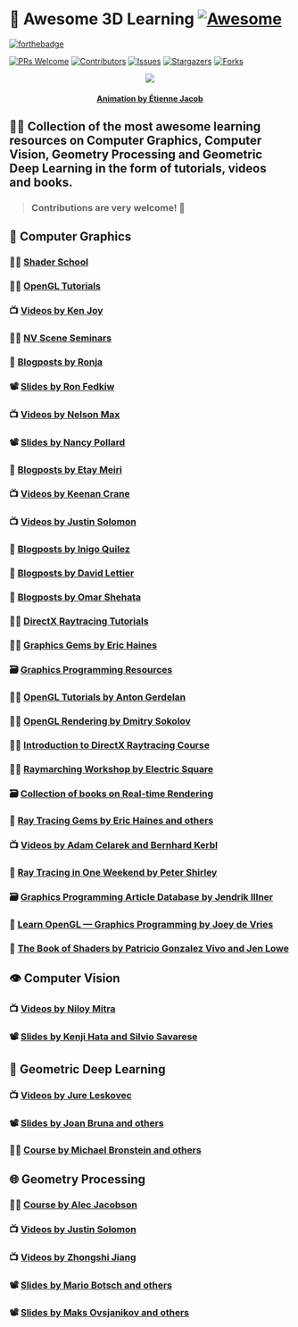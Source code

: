 # :ice_cube: **Awesome 3D Learning** [![Awesome](https://cdn.rawgit.com/sindresorhus/awesome/d7305f38d29fed78fa85652e3a63e154dd8e8829/media/badge.svg)](https://github.com/sindresorhus/awesome)

[![forthebadge](https://forthebadge.com/images/badges/powered-by-black-magic.svg)](https://forthebadge.com)

[![PRs Welcome](https://img.shields.io/badge/PRs-welcome-brightgreen.svg?style=for-the-badge)](https://github.com/tensorush/Awesome-3D-Learning/pulls)
[![Contributors][contributors-shield]][contributors-url]
[![Issues][issues-shield]][issues-url]
[![Stargazers][stars-shield]][stars-url]
[![Forks][forks-shield]][forks-url]

<p align="center">
    <img src="https://bleuje.github.io/gifset/2021/gifs/2021_15_splittingtriangles.gif">
</p>

<h4 align="center"> 
    <p><a href="https://twitter.com/etiennejcb/">Animation by Étienne Jacob</a></p>
</h4>

## :man_teacher: Collection of the most awesome learning resources on Computer Graphics, Computer Vision, Geometry Processing and Geometric Deep Learning in the form of tutorials, videos and books.

> ### Contributions are very welcome! :hugs:

## :dragon: Computer Graphics

### :man_technologist: [Shader School](https://github.com/stackgl/shader-school)

### :man_technologist: [OpenGL Tutorials](http://www.opengl-tutorial.org/)

### :tv: [Videos by Ken Joy](https://www.youtube.com/playlist?list=PL_w_qWAQZtAZhtzPI5pkAtcUVgmzdAP8g)

### :man_technologist: [NV Scene Seminars](https://www.youtube.com/c/NVScene/playlists)

### :thought_balloon: [Blogposts by Ronja](https://www.ronja-tutorials.com/)

### :film_projector: [Slides by Ron Fedkiw](https://web.stanford.edu/class/cs148/lectures.html)

### :tv: [Videos by Nelson Max](https://www.youtube.com/playlist?list=PL_w_qWAQZtAYd0Kxmq17YXwqXkO1MVrqi)

### :film_projector: [Slides by Nancy Pollard](http://15462.courses.cs.cmu.edu/spring2021/)

### :thought_balloon: [Blogposts by Etay Meiri](https://ogldev.org/)

### :tv: [Videos by Keenan Crane](https://www.youtube.com/playlist?list=PL9_jI1bdZmz2emSh0UQ5iOdT2xRHFHL7E)

### :tv: [Videos by Justin Solomon](https://www.youtube.com/playlist?list=PLQ3UicqQtfNuBjzJ-KEWmG1yjiRMXYKhh)

### :thought_balloon: [Blogposts by Inigo Quilez](https://iquilezles.org/www/index.htm)

### :thought_balloon: [Blogposts by David Lettier](https://lettier.github.io/3d-game-shaders-for-beginners/index.html)

### :thought_balloon: [Blogposts by Omar Shehata](https://gamedevelopment.tutsplus.com/series/a-beginners-guide-to-coding-graphics-shaders--cms-834)

### :man_technologist: [DirectX Raytracing Tutorials](https://github.com/NVIDIAGameWorks/DxrTutorials)

### :man_technologist: [Graphics Gems by Eric Haines](https://github.com/erich666/GraphicsGems)

### :card_file_box: [Graphics Programming Resources](https://graphics-programming.org/resources/)

### :man_technologist: [OpenGL Tutorials by Anton Gerdelan](https://antongerdelan.net/opengl/)

### :man_technologist: [OpenGL Rendering by Dmitry Sokolov](https://github.com/ssloy/tinyrenderer/wiki)

### :man_technologist: [Introduction to DirectX Raytracing Course](https://github.com/NVIDIAGameWorks/GettingStartedWithRTXRayTracing)

### :man_technologist: [Raymarching Workshop by Electric Square](https://github.com/electricsquare/raymarching-workshop/blob/master/readme.md)

### :card_file_box: [Collection of books on Real-time Rendering](http://www.realtimerendering.com/books.html)

### :book: [Ray Tracing Gems by Eric Haines and others](http://www.realtimerendering.com/raytracinggems/)

### :tv: [Videos by Adam Celarek and Bernhard Kerbl](https://www.youtube.com/playlist?list=PLmIqTlJ6KsE3e8SQowQ-DjD1eZkBA_Xb9)

### :book: [Ray Tracing in One Weekend by Peter Shirley](https://raytracing.github.io/)

### :card_file_box: [Graphics Programming Article Database by Jendrik Illner](https://www.jendrikillner.com/article_database/)

### :book: [Learn OpenGL — Graphics Programming by Joey de Vries](https://learnopengl.com/)

### :book: [The Book of Shaders by Patricio Gonzalez Vivo and Jen Lowe](https://thebookofshaders.com/)

## :eye: Computer Vision

### :tv: [Videos by Niloy Mitra](https://www.youtube.com/playlist?list=PLOp-ngXvomHDsEfQAP25HPoZpci9fW2dI)

### :film_projector: [Slides by Kenji Hata and Silvio Savarese](https://web.stanford.edu/class/cs231a/course_notes.html)

## :brain: Geometric Deep Learning

### :tv: [Videos by Jure Leskovec](https://www.youtube.com/playlist?list=PLoROMvodv4rPLKxIpqhjhPgdQy7imNkDn)

### :film_projector: [Slides by Joan Bruna and others](https://github.com/joanbruna/MathsDL-spring19)

### :man_teacher: [Course by Michael Bronstein and others](https://geometricdeeplearning.com/lectures/)

## :globe_with_meridians: Geometry Processing

### :man_teacher: [Course by Alec Jacobson](https://github.com/alecjacobson/geometry-processing)

### :tv: [Videos by Justin Solomon](https://www.youtube.com/playlist?list=PLQ3UicqQtfNtUcdTMLgKSTTOiEsCw2VBW)

### :tv: [Videos by Zhongshi Jiang](https://www.youtube.com/playlist?list=PL6Bl-NTBamMIf9jEmPNYgDyUs0zDTdZe_)

### :film_projector: [Slides by Mario Botsch and others](http://www.pmp-book.org/)

### :film_projector: [Slides by Maks Ovsjanikov and others](http://www.lix.polytechnique.fr/~maks/fmaps_SIG17_course/schedule.html)

<!-- MARKDOWN LINKS -->

[contributors-shield]: https://img.shields.io/github/contributors/tensorush/Awesome-3D-Learning.svg?style=for-the-badge
[contributors-url]: https://github.com/tensorush/Awesome-3D-Learning/graphs/contributors
[issues-shield]: https://img.shields.io/github/issues/tensorush/Awesome-3D-Learning.svg?style=for-the-badge
[issues-url]: https://github.com/tensorush/Awesome-3D-Learning/issues
[stars-shield]: https://img.shields.io/github/stars/tensorush/Awesome-3D-Learning.svg?style=for-the-badge
[stars-url]: https://github.com/tensorush/Awesome-3D-Learning/stargazers
[forks-shield]: https://img.shields.io/github/forks/tensorush/Awesome-3D-Learning.svg?style=for-the-badge
[forks-url]: https://github.com/tensorush/Awesome-3D-Learning/network/members
[license-shield]: https://img.shields.io/github/license/tensorush/Awesome-3D-Learning.svg?style=for-the-badge
[license-url]: https://github.com/tensorush/Awesome-3D-Learning/blob/master/LICENSE.md
